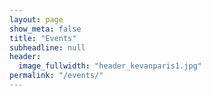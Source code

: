 ```yaml
---
layout: page
show_meta: false
title: "Events"
subheadline: null
header:
  image_fullwidth: "header_kevanparis1.jpg"
permalink: "/events/"
---
```


<div class="row">
	<ul id="eventlist"></ul>
</div>	